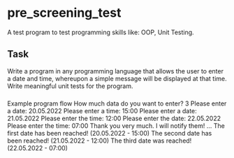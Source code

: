 # pre_screening_test
A test program to test programming skills like: OOP, Unit Testing.

## Task
Write a program in any programming language that allows the user to enter a date and time, whereupon a simple message will be displayed at that time. 
Write meaningful unit tests for the program. 
###
Example program flow
How much data do you want to enter? 	3
Please enter a date: 20.05.2022 
Please enter a time: 15:00
Please enter a date: 21.05.2022
Please enter the time: 12:00
Please enter the date: 22.05.2022
Please enter the time: 07:00
Thank you very much. I will notify them!
...
The first date has been reached! (20.05.2022 - 15:00)
The second date has been reached! (21.05.2022 - 12:00)
The third date was reached! (22.05.2022 - 07:00)
